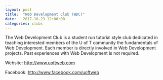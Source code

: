 ```yaml
---
layout: post
title:  "Web Development Club (WDC)"
date:   2017-10-23 12:00:00
categories: clubs
---
```


The Web Development Club is a student run tutorial style club dedicated in teaching interested members of the U of T community the fundamentals of Web Development. Each member is directly involved in Web Development projects. Past experiences with Web Development is not required.

Website: http://www.uoftweb.com

Facebook: http://www.facebook.com/uoftweb
